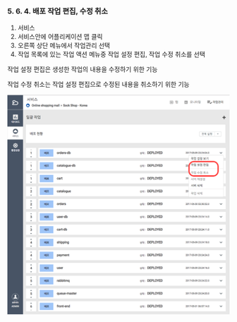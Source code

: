 ### 5. 6. 4. 배포 작업 편집, 수정 취소

1. 서비스
2. 서비스안에 어플리케이션 맵 클릭
3. 오른쪽 상단 메뉴에서 작업관리 선택
4. 작업 목록에 있는 작업 액션 메뉴중 작업 설정 편집, 작업 수정 취소를 선택

작업 설정 편집은 생성한 작업의 내용을 수정하기 위한 기능

작업 수정 취소는 작업 설정 편집으로 수정된 내용을 취소하기 위한 기능

![](/assets/job_edit_cancel.png)

